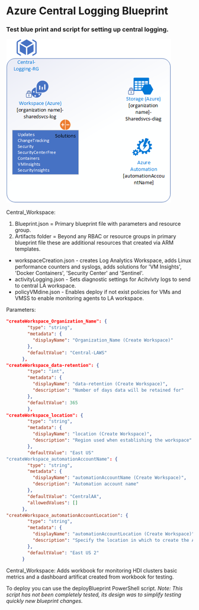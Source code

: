 # Azure Central Logging Blueprint

### Test blue print and script for setting up central logging.

![Architecture](/images/architecture.png)

Central_Workspace:

1. Blueprint.json = Primary blueprint file with parameters and resource group.
2. Artifacts folder = Beyond any RBAC or resource groups in primary blueprint file these are additional resources that created via ARM templates.
  * workspaceCreation.json - creates Log Analytics Workspace, adds Linux performance counters and syslogs, adds solutions for 'VM Insights', 'Docker Containers', 'Security Center' and 'Sentinel'.
  * activityLogging.json - Sets diagnostic settings for Acitvivty logs to send to central LA workspace.
  * policyVMdine.json - Enables deploy if not exist policies for VMs and VMSS to enable monitoring agents to LA workspace.

Parameters:
```json
"createWorkspace_Organization_Name": {
        "type": "string",
        "metadata": {
          "displayName": "Organization_Name (Create Workspace)"
        },
        "defaultValue": "Central-LAWS"
      },
"createWorkspace_data-retention": {
        "type": "int",
        "metadata": {
          "displayName": "data-retention (Create Workspace)",
          "description": "Number of days data will be retained for"
        },
        "defaultValue": 365
        },
"createWorkspace_location": {
        "type": "string",
        "metadata": {
          "displayName": "location (Create Workspace)",
          "description": "Region used when establishing the workspace"
        },
        "defaultValue": "East US"
"createWorkspace_automationAccountName": {
        "type": "string",
        "metadata": {
          "displayName": "automationAccountName (Create Workspace)",
          "description": "Automation account name"
        },
        "defaultValue": "CentralAA",
        "allowedValues": []
      },
"createWorkspace_automationAccountLocation": {
        "type": "string",
        "metadata": {
          "displayName": "automationAccountLocation (Create Workspace)",
          "description": "Specify the location in which to create the Automation account."
        },
        "defaultValue": "East US 2"
      }
```

Central_Workspace: Adds workbook for monitoring HDI clusters basic metrics and a dashboard artificat created from workbook for testing.

To deploy you can use the deployBlueprint PowerShell script. *Note: This script has not been completely tested, its design was to simplify testing quickly new blueprint changes.*